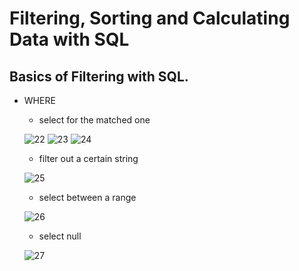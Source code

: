 # Filtering, Sorting and Calculating Data with SQL

## Basics of Filtering with SQL.
- WHERE
    - select for the matched one

    ![22]()
    ![23]()
    ![24]()

    - filter out a certain string

    ![25]()

    - select between a range

    ![26]()

    - select null

    ![27]()
    